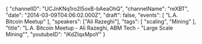 {
    "channelID": "UCJnKNq1ro2l5oxB-bAeaOhQ",
    "channelName": "reXBT",
    "date": "2014-03-09T04:06:02.000Z",
    "draft": false,
    "events": [
        "L.A. Bitcoin Meetup"
    ],
    "speakers": ["Ali Razeghi"],
    "tags": [
        "scaling",
        "Mining"
    ],
    "title": "L.A. Bitcoin Meetup - Ali Razeghi, ABM Tech - \"Large Scale Mining\"",
    "youtubeID": "iKdZlqxMpoY"
}
